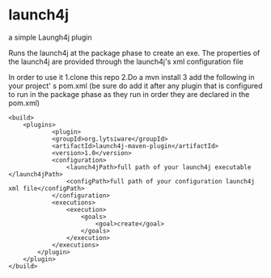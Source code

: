 launch4j
========

a simple Laungh4j plugin

Runs the launch4j at the package phase to create an exe.
The properties of the launch4j are provided through the launch4j's xml configuration file

In order to use it 
1.clone this repo
2.Do a mvn install
3 add the following in your project' s pom.xml (be sure do add it after any plugin that is configured to run in the package phase as they run in order they are declared in the pom.xml)
```
<build>
	<plugins>
    		<plugin>
			<groupId>org.lytsiware</groupId>
			<artifactId>launch4j-maven-plugin</artifactId>
			<version>1.0</version>
			<configuration>
				<launch4jPath>full path of your launch4j executable </launch4jPath>
				<configPath>full path of your configuration launch4j xml file</configPath>
			</configuration>
			<executions>
				<execution>
					<goals>
						<goal>create</goal>
					</goals>
				</execution>
			</executions>
		</plugin>
	</plugin>
</build>
```

